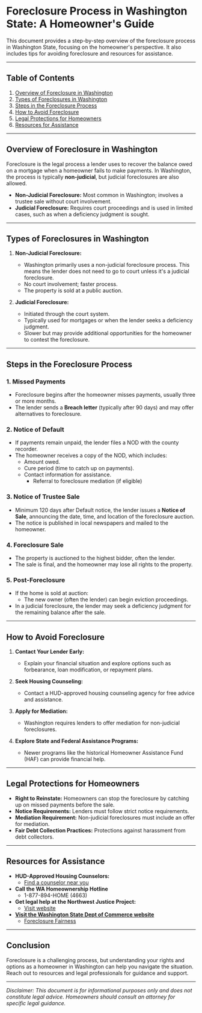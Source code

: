 # Foreclosure Process in Washington State: A Homeowner's Guide

This document provides a step-by-step overview of the foreclosure process in Washington State, 
focusing on the homeowner's perspective. 
It also includes tips for avoiding foreclosure and resources for assistance.

---

## Table of Contents
1. [Overview of Foreclosure in Washington](#overview-of-foreclosure-in-oregon)
2. [Types of Foreclosures in Washington](#types-of-foreclosures-in-oregon)
3. [Steps in the Foreclosure Process](#steps-in-the-foreclosure-process)
4. [How to Avoid Foreclosure](#how-to-avoid-foreclosure)
5. [Legal Protections for Homeowners](#legal-protections-for-homeowners)
6. [Resources for Assistance](#resources-for-assistance)

---

## Overview of Foreclosure in Washington

Foreclosure is the legal process a lender uses to recover the balance owed on a mortgage when a homeowner fails to make payments. 
In Washington, the process is typically **non-judicial**, but judicial foreclosures are also allowed.

- **Non-Judicial Foreclosure:** Most common in Washington; involves a trustee sale without court involvement.
- **Judicial Foreclosure:** Requires court proceedings and is used in limited cases, such as when a deficiency judgment is sought.

---

## Types of Foreclosures in Washington

1. **Non-Judicial Foreclosure:**
   - Washington primarily uses a non-judicial foreclosure process. 
This means the lender does not need to go to court unless it's a judicial foreclosure.
   - No court involvement; faster process.
   - The property is sold at a public auction.

2. **Judicial Foreclosure:**
   - Initiated through the court system.
   - Typically used for mortgages or when the lender seeks a deficiency judgment.
   - Slower but may provide additional opportunities for the homeowner to contest 
the foreclosure.

---

## Steps in the Foreclosure Process

### 1. **Missed Payments**
   - Foreclosure begins after the homeowner misses payments, usually three or more months.
   - The lender sends a **Breach letter** (typically after 90 days) and may offer alternatives to foreclosure.

### 2. **Notice of Default**
   - If payments remain unpaid, the lender files a NOD with the county recorder.
   - The homeowner receives a copy of the NOD, which includes:
     - Amount owed.
     - Cure period (time to catch up on payments).
     - Contact information for assistance. 
       - Referral to foreclosure mediation (if eligible)

### 3. **Notice of Trustee Sale**
   - Minimum 120 days after Default notice, the lender issues a **Notice of Sale**, 
announcing the date, time, and location of the foreclosure auction.
   - The notice is published in local newspapers and mailed to the homeowner.

### 4. **Foreclosure Sale**
   - The property is auctioned to the highest bidder, often the lender.
   - The sale is final, and the homeowner may lose all rights to the property.

### 5. **Post-Foreclosure**
   - If the home is sold at auction:
     - The new owner (often the lender) can begin eviction proceedings.
   - In a judicial foreclosure, the lender may seek a deficiency judgment 
for the remaining balance after the sale.

---

## How to Avoid Foreclosure

1. **Contact Your Lender Early:**
   - Explain your financial situation and explore options such as forbearance, loan modification, or repayment plans.

2. **Seek Housing Counseling:**
   - Contact a HUD-approved housing counseling agency for free advice and assistance.

3. **Apply for Mediation:**
   - Washington requires lenders to offer mediation for non-judicial foreclosures.

4. **Explore State and Federal Assistance Programs:**
   - Newer programs like the historical Homeowner Assistance Fund (HAF) can provide financial help.

---

## Legal Protections for Homeowners

- **Right to Reinstate:** Homeowners can stop the foreclosure by catching up on missed payments before the sale.
- **Notice Requirements:** Lenders must follow strict notice requirements.
- **Mediation Requirement:** Non-judicial foreclosures must include an offer for mediation.
- **Fair Debt Collection Practices:** Protections against harassment from debt collectors.

---

## Resources for Assistance

- **HUD-Approved Housing Counselors:**
  - [Find a counselor near you](https://www.hud.gov/i_want_to/talk_to_a_housing_counselor)
- **Call the WA Homeownership Hotline**
	- 1-877-894-HOME (4663)
- **Get legal help at the Northwest Justice Project:**
  - [Visit website](https://nwjustice.org/)
- **[Visit the Washington State Dept of Commerce website](https://www.commerce.wa.gov/)**
  - [Foreclosure Fairness](https://www.commerce.wa.gov/homeownership/foreclosure-fairness/)

---

## Conclusion

Foreclosure is a challenging process, but understanding your rights and options 
as a homeowner in Washington can help you navigate the situation. 
Reach out to resources and legal professionals for guidance and support.

---

_Disclaimer: This document is for informational purposes only and does not constitute 
legal advice. Homeowners should consult an attorney for specific legal guidance._